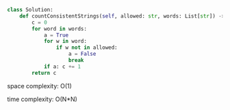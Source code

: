 ```python
class Solution:
    def countConsistentStrings(self, allowed: str, words: List[str]) -> int:
        c = 0
        for word in words:
            a = True
            for w in word:
                if w not in allowed:
                    a = False
                    break
            if a: c += 1
        return c
```

space complexity: O(1)

time complexity: O(N*N)